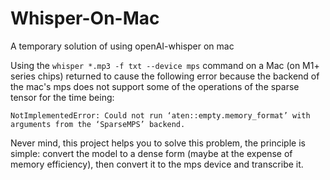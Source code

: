 # Whisper-On-Mac
A temporary solution of using openAI-whisper on mac

Using the `whisper *.mp3 -f txt --device mps` command on a Mac (on M1+ series chips) returned to cause the following error because the backend of the mac's mps does not support some of the operations of the sparse tensor for the time being:
```
NotImplementedError: Could not run ‘aten::empty.memory_format’ with arguments from the ‘SparseMPS’ backend.
```
Never mind, this project helps you to solve this problem, the principle is simple: convert the model to a dense form (maybe at the expense of memory efficiency), then convert it to the mps device and transcribe it.

